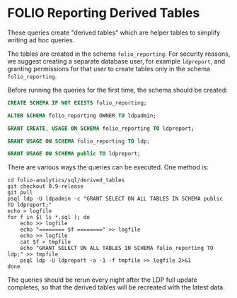FOLIO Reporting Derived Tables
==============================

These queries create "derived tables" which are helper tables to
simplify writing ad hoc queries.

The tables are created in the schema `folio_reporting`.  For security
reasons, we suggest creating a separate database user, for example
`ldpreport`, and granting permissions for that user to create tables
only in the schema `folio_reporting`.

Before running the queries for the first time, the schema should be
created:

```sql
CREATE SCHEMA IF NOT EXISTS folio_reporting;

ALTER SCHEMA folio_reporting OWNER TO ldpadmin;

GRANT CREATE, USAGE ON SCHEMA folio_reporting TO ldpreport;

GRANT USAGE ON SCHEMA folio_reporting TO ldp;

GRANT USAGE ON SCHEMA public TO ldpreport;
```

There are various ways the queries can be executed.  One method is:

```shell
cd folio-analytics/sql/derived_tables
git checkout 0.9-release
git pull
psql ldp -U ldpadmin -c "GRANT SELECT ON ALL TABLES IN SCHEMA public TO ldpreport;"
echo > logfile
for f in $( ls *.sql ); do
    echo >> logfile
    echo "======== $f ========" >> logfile
    echo >> logfile
    cat $f > tmpfile
    echo "GRANT SELECT ON ALL TABLES IN SCHEMA folio_reporting TO ldp;" >> tmpfile
    psql ldp -U ldpreport -a -1 -f tmpfile >> logfile 2>&1
done
```

The queries should be rerun every night after the LDP full update
completes, so that the derived tables will be recreated with the
latest data.

